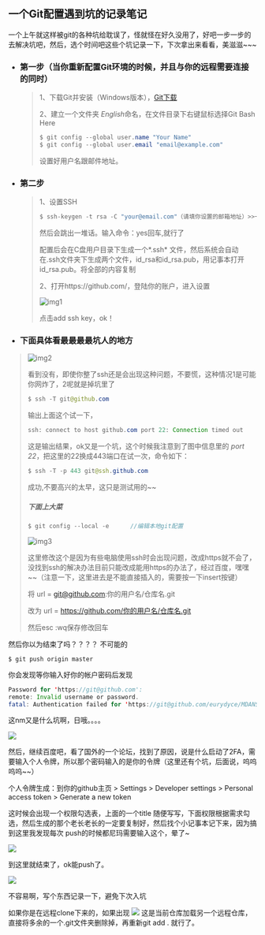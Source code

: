 ## 一个Git配置遇到坑的记录笔记

一个上午就这样被git的各种坑给耽误了，怪就怪在好久没用了，好吧一步一步的去解决坑吧，然后，选个时间吧这些个坑记录一下，下次拿出来看看，美滋滋~~~

- ### 第一步（当你重新配置Git环境的时候，并且与你的远程需要连接的同时）

  > 1、下载Git并安装（Windows版本），[Git下载 ](https://git-scm.com/downloads)
  >
  > 2、建立一个文件夹 *English*命名，在文件目录下右键鼠标选择Git Bash Here
  >
  > ```java
  > $ git config --global user.name "Your Name"
  > $ git config --global user.email "email@example.com"
  > ```
  >
  > 设置好用户名跟邮件地址。

- ### 第二步

  > 1、设置SSH
  >
  >  ``` java
  > $ ssh-keygen -t rsa -C "your@email.com"（请填你设置的邮箱地址）>>一直按回车就好
  >  ```
  >
  > 然后会跳出一堆话。输入命令：yes回车,就行了
  >
  > 配置后会在C盘用户目录下生成一个*.ssh* 文件，然后系统会自动在.ssh文件夹下生成两个文件，id_rsa和id_rsa.pub，用记事本打开id_rsa.pub。将全部的内容复制
  >
  > 2、打开https://github.com/，登陆你的账户，进入设置
  >
  > ![img1](https://raw.githubusercontent.com/mylyd/mylyd.github.io/master/img/img1.png)
  >
  > 点击add ssh key，ok！

  

- ### 下面具体看最最最最坑人的地方

> ![img2](https://github.com/mylyd/mylyd.github.io/blob/master/img/img2.png?raw=true)
>
> 看到没有，即使你整了ssh还是会出现这种问题，不要慌，这种情况1是可能你网炸了，2呢就是掉坑里了
>
> ```java
> $ ssh -T git@github.com 
> ```
>
> 输出上面这个试一下，
>
> ```java
> ssh: connect to host github.com port 22: Connection timed out
> ```
>
> 这是输出结果，ok又是一个坑，这个时候我注意到了图中信息里的 *port 22*，把这里的22换成443端口在试一次，命令如下：
>
> ```java
> $ ssh -T -p 443 git@ssh.github.com
> ```
>
> 成功,不要高兴的太早，这只是测试用的~~
>
> ##### 下面上大菜
>
> ```java
> $ git config --local -e      //编辑本地git配置
> ```
>
> ![img3](https://github.com/mylyd/mylyd.github.io/blob/master/img/img3.png?raw=true)
>
> 这里修改这个是因为有些电脑使用ssh时会出现问题，改成https就不会了，没找到ssh的解决办法目前只能改成能用https的办法了，经过百度，嘿嘿~~（注意一下，这里进去是不能直接插入的，需要按一下insert按键）
>
> 将      url = git@github.com:你的用户名/仓库名.git
>
> 改为  url = https://github.com/你的用户名/仓库名.git
>
> 然后esc   :wq保存修改回车

然后你以为结束了吗？？？？ 不可能的

```java\
$ git push origin master 
```

你会发现等你输入好你的帐户密码后发现

```java
Password for 'https://git@github.com': 
remote: Invalid username or password.
fatal: Authentication failed for 'https://git@github.com/eurydyce/MDANSE.git/'
```

这nm又是什么坑啊，日哦。。。。

![](https://github.com/mylyd/mylyd.github.io/blob/master/img/img5.png?raw=true)

然后，继续百度吧，看了国外的一个论坛，找到了原因，说是什么启动了2FA，需要输入个人令牌，所以那个密码输入的是你的令牌（这里还有个坑，后面说，呜呜呜呜~~）

个人令牌生成：到你的github主页 > Settings > Developer settings > Personal access token > Generate a new token

这时候会出现一个权限勾选表，上面的一个title 随便写写，下面权限根据需求勾选，然后生成的那个老长老长的一定要复制好，然后找个小记事本记下来，因为搞到这里我发现每次 push的时候都尼玛需要输入这个，晕了~

![](https://github.com/mylyd/mylyd.github.io/blob/master/img/img6.png?raw=true)

到这里就结束了，ok能push了。

![](https://github.com/mylyd/mylyd.github.io/blob/master/img/img4.png?raw=true)

不容易啊，写个东西记录一下，避免下次入坑

如果你是在远程clone下来的，如果出现
![](https://github.com/mylyd/mylyd.github.io/blob/master/img/img7.png?raw=true)
这是当前仓库加载另一个远程仓库，直接将多余的一个.git文件夹删除掉，再重新git add . 就行了。